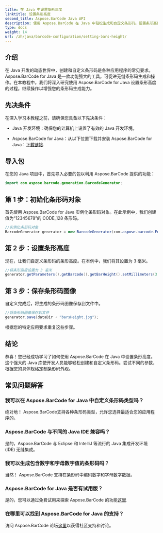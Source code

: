 ```yaml
---
title: 在 Java 中设置条形高度
linktitle: 设置条形高度
second_title: Aspose.BarCode Java API
description: 使用 Aspose.BarCode 在 Java 中轻松生成和自定义条形码。设置条形高度、选择类型并增强应用程序的功能。
type: docs
weight: 14
url: /zh/java/barcode-configuration/setting-bars-height/
---
```


## 介绍

在 Java 开发的动态世界中，创建和自定义条形码是各种应用程序的常见要求。 Aspose.BarCode for Java 是一款功能强大的工具，可促进无缝条形码生成和操作。在本教程中，我们将深入研究使用 Aspose.BarCode for Java 设置条形高度的过程。继续操作以增强您的条形码生成能力。

## 先决条件

在深入学习本教程之前，请确保您具备以下先决条件：

- Java 开发环境：确保您的计算机上设置了有效的 Java 开发环境。

-  Aspose.BarCode for Java：从以下位置下载并安装 Aspose.BarCode for Java：[下载链接](https://releases.aspose.com/barcode/java/).

## 导入包

在您的 Java 项目中，首先导入必要的包以利用 Aspose.BarCode 提供的功能：

```java
import com.aspose.barcode.generation.BarcodeGenerator;
```

## 第 1 步：初始化条形码对象

首先使用 Aspose.BarCode for Java 实例化条形码对象。在此示例中，我们创建值为“12345678”的 CODE_128 条形码。

```java
//实例化条形码对象
BarcodeGenerator generator = new BarcodeGenerator(com.aspose.barcode.EncodeTypes.CODE_128, "12345678");
```

## 第 2 步：设置条形高度

现在，让我们自定义条形码的条形高度。在本例中，我们将其设置为 3 毫米。

```java
//将条形高度设置为 3 毫米
generator.getParameters().getBarcode().getBarHeight().setMillimeters(3.0f);
```

## 第 3 步：保存条形码图像

自定义完成后，将生成的条形码图像保存到文件中。

```java
//将条形码图像保存到文件
generator.save(dataDir + "barsHeight.jpg");
```

根据您的特定应用要求重复这些步骤。

## 结论

恭喜！您已经成功学习了如何使用 Aspose.BarCode 在 Java 中设置条形高度。这个强大的 Java 库使开发人员能够轻松创建和自定义条形码。尝试不同的参数，根据您的具体规格定制条形码外观。

## 常见问题解答

### 我可以在 Aspose.BarCode for Java 中自定义条形码类型吗？
绝对地！ Aspose.BarCode支持各种条形码类型，允许您选择最适合您的应用程序的。

### Aspose.BarCode 与不同的 Java IDE 兼容吗？
是的，Aspose.BarCode 与 Eclipse 和 IntelliJ 等流行的 Java 集成开发环境 (IDE) 无缝集成。

### 我可以生成包含数字和字母数字值的条形码吗？
当然！ Aspose.BarCode 支持在条形码中编码数字和字母数字数据。

### Aspose.BarCode for Java 是否有试用版？
是的，您可以通过免费试用来探索 Aspose.BarCode 的功能[这里](https://releases.aspose.com/).

### 在哪里可以找到 Aspose.BarCode for Java 的支持？
访问 Aspose.BarCode 论坛[这里](https://forum.aspose.com/c/barcode/13)以获得社区支持和讨论。

